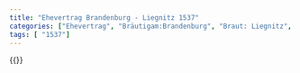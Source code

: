 ```yaml
---
title: "Ehevertrag Brandenburg - Liegnitz 1537"
categories: ["Ehevertrag", "Bräutigam:Brandenburg", "Braut: Liegnitz", "Eheschließung vollzogen?:Ja", "verschiedenkonfessionelle Ehe?:Nein", "Dynastie Bräutigam:Hohenzollern", "Akteur Bräutigam:Hohenzollern", "Akteur Braut:unbekannt", "Textbezug?:nein", "Ständisch?:nein", "Ratifikation?:ja", "Sonstiges?:nein", "Bräutigam:Brandenburg", "Braut: Liegnitz"]
tags: [ "1537"]
---
```

<!--more-->
{{<v58>}}